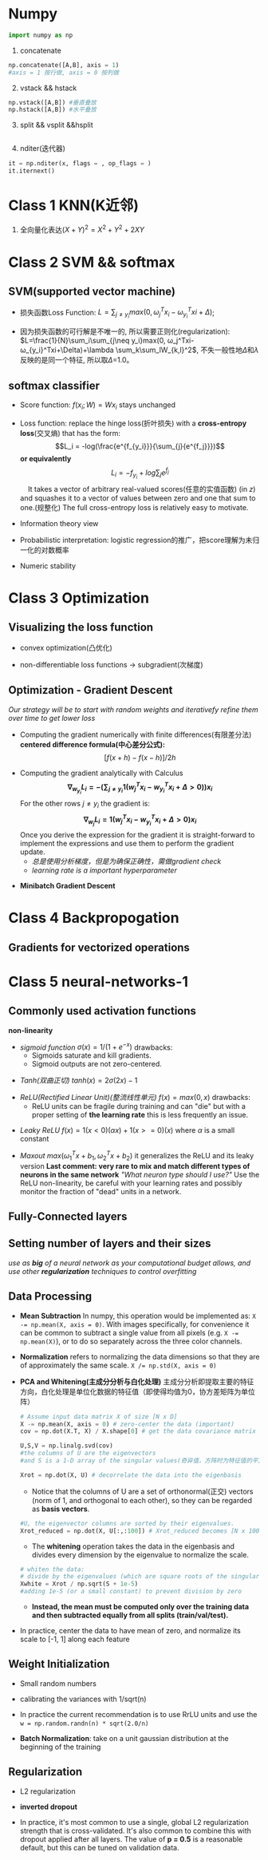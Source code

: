 # Numpy
```python
import numpy as np
```
1. concatenate
```python
np.concatenate([A,B], axis = 1)
#axis = 1 按行做, axis = 0 按列做
```
2. vstack && hstack
```python
np.vstack([A,B]) #垂直叠放
np.hstack([A,B]) #水平叠放
```
3. split && vsplit &&hsplit
```python
```
4. nditer(迭代器)
```python
it = np.nditer(x, flags = , op_flags = )
it.iternext()
```
# Class 1 KNN(K近邻)
1. 全向量化表达$(X+Y)^2=X^2+Y^2+2XY$

# Class 2 SVM && softmax
## SVM(supported vector machine)
- 损失函数Loss Function: $L=\sum_{j\neq y_i}max(0, ω_j^Tx_i-ω_{y_i}^Txi+\Delta)$;
+ 因为损失函数的可行解是不唯一的, 所以需要正则化(regularization): $L=\frac{1}{N}\sum_i\sum_{j\neq y_i}max(0, ω_j^Txi-ω_{y_i}^Txi+\Delta)+\lambda \sum_k\sum_lW_{k,l}^2$, 不失一般性地$\Delta$和$\lambda$反映的是同一个特征, 所以取$\Delta$=1.0。
## softmax classifier
- Score function: $f(x_i;W)=Wx_i$ stays unchanged
+ Loss function: replace the hinge loss(折叶损失) with a **cross-entropy loss**(交叉熵) that has the form:$$L_i = -log(\frac{e^{f_{y_i}}}{\sum_{j}{e^{f_j}}})$$**or equivalently**$$L_i = -f_{y_i}+log\sum_j{e^{f_j}}$$&nbsp;&nbsp;&nbsp;&nbsp;It takes a vector of arbitrary real-valued scores(任意的实值函数) (in $z$) and squashes it to a vector of values between zero and one that sum to one.(规整化) The full cross-entropy loss is relatively easy to motivate.
- Information theory view
+ Probabilistic interpretation: logistic regression的推广，把score理解为未归一化的对数概率
- Numeric stability

# Class 3 Optimization
## Visualizing the loss function
- convex optimization(凸优化)
+ non-differentiable loss functions -> subgradient(次梯度)
## Optimization - Gradient Descent
*Our strategy will be to start with random weights and iterativefy refine them over time to get lower loss*
- Computing the gradient numerically with finite differences(有限差分法)
**centered difference formula(中心差分公式):**$$[f(x+h)-f(x-h)]/2h$$
+ Computing the gradient analytically with Calculus
**$$\nabla_{w_{y_i}}L_i=-(\sum_{j\neq{y_i}}1(w_j^Tx_i-w_{y_i}^Tx_i+\Delta>0))x_i$$** For the other rows $j\neq y_i$ the gradient is: **$$\nabla _{w_j}L_i=1(w_j^Tx_i-w_{y_i}^Tx_i+\Delta>0)x_i$$** Once you derive the expression for the gradient it is straight-forward to implement the expressions and use them to perform the gradient update.
    - *总是使用分析梯度，但是为确保正确性，需做gradient check*
    + *learning rate is a important hyperparameter*
- **Minibatch Gradient Descent**

# Class 4 Backpropogation
## Gradients for vectorized operations

# Class 5 neural-networks-1
## Commonly used activation functions 
**non-linearity**
- *sigmoid function* $\sigma(x)=1/(1+e^{-x})$
	drawbacks: 
	- Sigmoids saturate and kill gradients.
	+ Sigmoid outputs are not zero-centered.
+ *Tanh(双曲正切)* $tanh(x)=2\sigma(2x)-1$ 
- *ReLU(Rectified Linear Unit)(整流线性单元)* $f(x)=max(0,x)$
	drawbacks:
	- ReLU units can be fragile during training and can "die" but with a proper setting of **the learning rate** this is less frequently an issue.
+ *Leaky ReLU* $f(x)=1(x<0)(\alpha x)+1(x>=0)(x)$ where $\alpha$ is a small constant
- *Maxout* $max(\omega_1^Tx+b_1, \omega_2^Tx+b_2)$ it generalizes the ReLU and its leaky version
**Last comment: very rare to mix and match different types of neurons in the same network**
*"What neuron type should I use?"* Use the ReLU non-linearity, be careful with your learning rates and possibly monitor the fraction of "dead" units in a network.
## Fully-Connected layers
## Setting number of layers and their sizes
*use as **big** of a neural network as your computational budget allows, and use other **regularization** techniques to control overfitting*

## Data Processing
- **Mean Subtraction** In numpy, this operation would be implemented as: `X -= np.mean(X, axis = 0)`. With images specifically, for convenience it can be common to subtract a single value from all pixels (e.g. `X -= np.mean(X)`), or to do so separately across the three color channels.
+ **Normalization** refers to normalizing the data dimensions so that they are of approximately the same scale. `X /= np.std(X, axis = 0)`
- **PCA and Whitening(主成分分析与白化处理)**
主成分分析即提取主要的特征方向，白化处理是单位化数据的特征值（即使得均值为0，协方差矩阵为单位阵）
	```python
	# Assume input data matrix X of size [N x D]
	X -= np.mean(X, axis = 0) # zero-center the data (important)
	cov = np.dot(X.T, X) / X.shape[0] # get the data covariance matrix

	U,S,V = np.linalg.svd(cov)
	#the columns of U are the eigenvectors 
	#and S is a 1-D array of the singular values(奇异值，方阵时为特征值的平方)

	Xrot = np.dot(X, U) # decorrelate the data into the eigenbasis
	```
	+ Notice that the columns of U are a set of orthonormal(正交) vectors (norm of 1, and orthogonal to each other), so they can be regarded as **basis vectors**.
	```python
	#U, the eigenvector columns are sorted by their eigenvalues. 
	Xrot_reduced = np.dot(X, U[:,:100]) # Xrot_reduced becomes [N x 100]
	```
	- The **whitening** operation takes the data in the eigenbasis and divides every dimension by the eigenvalue to normalize the scale.
	```python
	# whiten the data:
	# divide by the eigenvalues (which are square roots of the singular values)
	Xwhite = Xrot / np.sqrt(S + 1e-5)
	#adding 1e-5 (or a small constant) to prevent division by zero
	```
	+ **Instead, the mean must be computed only over the training data and then subtracted equally from all splits (train/val/test).**
+ In practice, center the data to have mean of zero, and normalize its scale to [-1, 1] along each feature

## Weight Initialization
- Small random numbers
+ calibrating the variances with 1/sqrt(n)
- In practice the current recommendation is to use RrLU units and use the ```w = np.random.randn(n) * sqrt(2.0/n)```
+ **Batch Normalization**: take on a unit gaussian distribution at the beginning of the training

## Regularization
- L2 regularization
+ **inverted dropout**
- In practice, it's most common to use a single, global L2 regularization strength that is cross-validated. It's also common to combine this with dropout applied after all layers. The value of **p = 0.5** is a reasonable default, but this can be tuned on validation data.